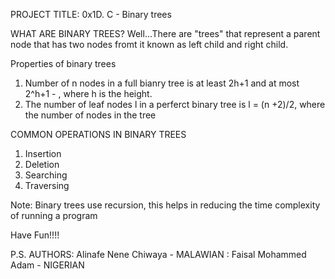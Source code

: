 PROJECT TITLE: 0x1D. C - Binary trees

WHAT ARE BINARY TREES?
Well...There are "trees" that represent a parent node that has two nodes fromt it known as left child and right child.

Properties of binary trees
1. Number of n nodes in a full bianry tree is at least 2h+1 and at most 2^h+1 - , where h is the height.
2. The number of leaf nodes l in a perferct binary tree is l = (n +2)/2, where the number of nodes in the tree

COMMON OPERATIONS IN BINARY TREES
1. Insertion
2. Deletion
3. Searching
4. Traversing

Note: Binary trees use recursion, this helps in reducing the time complexity of running a program

Have Fun!!!!

P.S. AUTHORS: Alinafe Nene Chiwaya - MALAWIAN
            : Faisal Mohammed Adam - NIGERIAN
